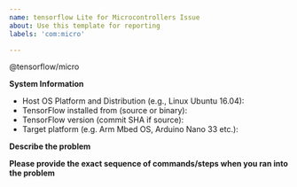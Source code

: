 ```yaml
---
name: tensorflow Lite for Microcontrollers Issue
about: Use this template for reporting 
labels: 'com:micro'

---
```

@tensorflow/micro

**System Information**
- Host OS Platform and Distribution (e.g., Linux Ubuntu 16.04):
- TensorFlow installed from (source or binary):
- TensorFlow version (commit SHA if source):
- Target platform (e.g. Arm Mbed OS, Arduino Nano 33 etc.):

**Describe the problem**

**Please provide the exact sequence of commands/steps when you ran into the problem**
